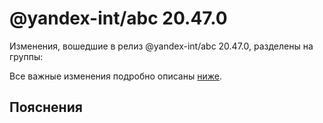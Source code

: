 # @yandex-int/abc 20.47.0

<!-- ЧЕЛОВЕЧЕСКОЕ ВСТУПЛЕНИЕ -->

Изменения, вошедшие в релиз @yandex-int/abc 20.47.0, разделены на группы:

Все важные изменения подробно описаны [ниже](#Пояснения).

## Пояснения

